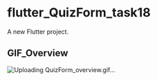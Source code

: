 # flutter_QuizForm_task18

A new Flutter project.

## GIF_Overview
![Uploading QuizForm_overview.gif…]()




